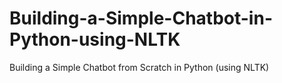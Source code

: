 # Building-a-Simple-Chatbot-in-Python-using-NLTK
Building a Simple Chatbot from Scratch in Python (using NLTK)
